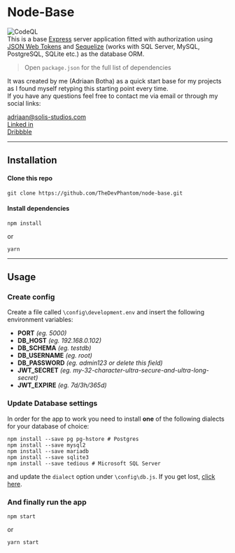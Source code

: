 # **Node-Base**
![CodeQL](https://github.com/thedevphantom/node-base/workflows/CodeQL/badge.svg)  
This is a base [Express](https://expressjs.com/) server application fitted with authorization using [JSON Web Tokens](https://jwt.io/) and [Sequelize](https://sequelize.org/) (works with SQL Server, MySQL, PostgreSQL, SQLite etc.) as the database ORM.

> Open `package.json` for the full list of dependencies

It was created by me (Adriaan Botha) as a quick start base for my projects as I found myself retyping this starting point every time.  
If you have any questions feel free to contact me via email or through my social links:

<adriaan@solis-studios.com>  
[Linked in]()  
[Dribbble]()

---

## **Installation**

#### Clone this repo

```
git clone https://github.com/TheDevPhantom/node-base.git
```

#### Install dependencies

```
npm install
```

or

```
yarn
```

---

## **Usage**

### Create config

Create a file called `\config\development.env` and insert the following environment variables:

- **PORT** _(eg. 5000)_
- **DB_HOST** _(eg. 192.168.0.102)_
- **DB_SCHEMA** _(eg. testdb)_
- **DB_USERNAME** _(eg. root)_
- **DB_PASSWORD** _(eg. admin123 or delete this field)_
- **JWT_SECRET** _(eg. my-32-character-ultra-secure-and-ultra-long-secret)_
- **JWT_EXPIRE** _(eg. 7d/3h/365d)_

### Update Database settings

In order for the app to work you need to install **one** of the following dialects for your database of choice:

```
npm install --save pg pg-hstore # Postgres
npm install --save mysql2
npm install --save mariadb
npm install --save sqlite3
npm install --save tedious # Microsoft SQL Server
```

and update the `dialect` option under `\config\db.js`. If you get lost, [click here](https://sequelize.org/docs/v6/getting-started/).

### And finally run the app

```
npm start
```

or

```
yarn start
```
